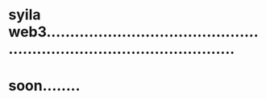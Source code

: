 # syila web3.............................................................................................
# soon........
